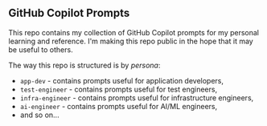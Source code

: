 ## GitHub Copilot Prompts

This repo contains my collection of GitHub Copilot prompts for my personal learning and reference. I'm making this repo public in the hope that it may be useful to others.

The way this repo is structured is by _persona_:

- `app-dev` - contains prompts useful for application developers,
- `test-engineer` - contains prompts useful for test engineers,
- `infra-engineer` - contains prompts useful for infrastructure engineers,
- `ai-engineer` - contains prompts useful for AI/ML engineers,
- and so on...